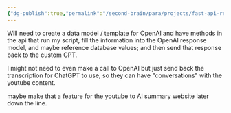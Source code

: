```yaml
---
{"dg-publish":true,"permalink":"/second-brain/para/projects/fast-api-refresh-for-ai/custom-gpt/","noteIcon":"","updated":"2024-08-19T21:58:15.203-07:00"}
---
```


Will need to create a data model / template for OpenAI and have methods in the api that run my script, fill the information into the OpenAI response model, and maybe reference database values; and then send that response back to the custom GPT.

I might not need to even make a call to OpenAI but just send back the transcription for ChatGPT to use, so they can have "conversations" with the youtube content.

maybe make that a feature for the youtube to AI summary website later down the line.
